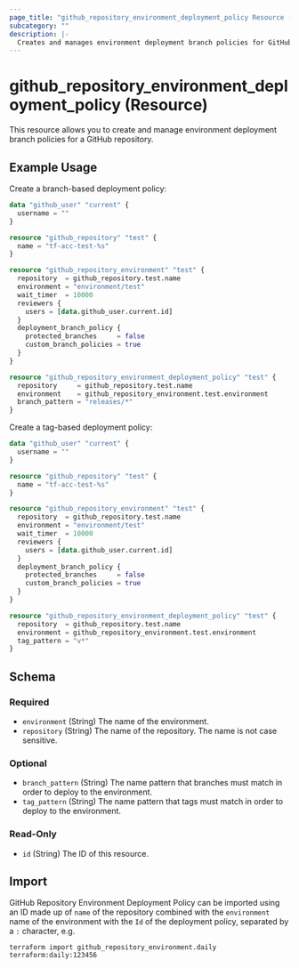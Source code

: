 ```yaml
---
page_title: "github_repository_environment_deployment_policy Resource - github"
subcategory: ""
description: |-
  Creates and manages environment deployment branch policies for GitHub repositories
---
```


# github_repository_environment_deployment_policy (Resource)

This resource allows you to create and manage environment deployment branch policies for a GitHub repository.

## Example Usage

Create a branch-based deployment policy:

```terraform
data "github_user" "current" {
  username = ""
}

resource "github_repository" "test" {
  name = "tf-acc-test-%s"
}

resource "github_repository_environment" "test" {
  repository  = github_repository.test.name
  environment = "environment/test"
  wait_timer  = 10000
  reviewers {
    users = [data.github_user.current.id]
  }
  deployment_branch_policy {
    protected_branches     = false
    custom_branch_policies = true
  }
}

resource "github_repository_environment_deployment_policy" "test" {
  repository     = github_repository.test.name
  environment    = github_repository_environment.test.environment
  branch_pattern = "releases/*"
}
```

Create a tag-based deployment policy:

```terraform
data "github_user" "current" {
  username = ""
}

resource "github_repository" "test" {
  name = "tf-acc-test-%s"
}

resource "github_repository_environment" "test" {
  repository  = github_repository.test.name
  environment = "environment/test"
  wait_timer  = 10000
  reviewers {
    users = [data.github_user.current.id]
  }
  deployment_branch_policy {
    protected_branches     = false
    custom_branch_policies = true
  }
}

resource "github_repository_environment_deployment_policy" "test" {
  repository  = github_repository.test.name
  environment = github_repository_environment.test.environment
  tag_pattern = "v*"
}
```

<!-- schema generated by tfplugindocs -->
## Schema

### Required

- `environment` (String) The name of the environment.
- `repository` (String) The name of the repository. The name is not case sensitive.

### Optional

- `branch_pattern` (String) The name pattern that branches must match in order to deploy to the environment.
- `tag_pattern` (String) The name pattern that tags must match in order to deploy to the environment.

### Read-Only

- `id` (String) The ID of this resource.

## Import

GitHub Repository Environment Deployment Policy can be imported using an ID made up of `name` of the repository combined with the `environment` name of the environment with the `Id` of the deployment policy, separated by a `:` character, e.g.

```shell
terraform import github_repository_environment.daily terraform:daily:123456
```

